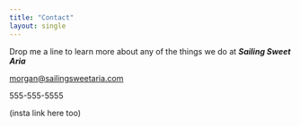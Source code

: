 ```yaml
---
title: "Contact"
layout: single
---
```


Drop me a line to learn more about any of the things we do at **_Sailing Sweet Aria_**

<a href="mailto:morgan@sailingsweetaria.com">morgan@sailingsweetaria.com</a>

555-555-5555

(insta link here too)